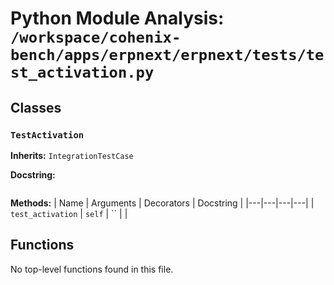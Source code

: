 # Python Module Analysis: `/workspace/cohenix-bench/apps/erpnext/erpnext/tests/test_activation.py`

## Classes

### `TestActivation`
**Inherits:** `IntegrationTestCase`


**Docstring:**
```

```

**Methods:**
| Name | Arguments | Decorators | Docstring |
|---|---|---|---|
| `test_activation` | `self` | `` |  |





## Functions

No top-level functions found in this file.
